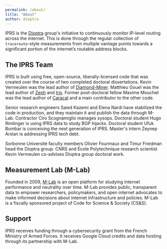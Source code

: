 ```yaml
---
permalink: /about/
title: "About"
author: dioptra
---
```


IPRS is the [Dioptra](https://dioptra.io) group's initiative to continuously monitor IP-level routing across the internet. 
This is done through the regular collection of `traceroute`-style measurements from multiple vantage points towards a significant portion of the internet’s routable address blocks.

## The IPRS Team

IPRS is built using free, open-source, liberally-licensed code that was created over the course of two completed doctoral dissertations. 
Kevin Vermeulen was the lead author of [Diamond-Miner](https://github.com/dioptra-io/diamond-miner). 
Matthieu Gouel was the lead author of [Zeph](https://github.com/dioptra-io/zeph) and [Iris](https://github.com/dioptra-io/iris). 
Former post-doctoral fellow Maxime Mouchet was the lead author of [Caracal](https://github.com/dioptra-io/caracal) and a main contributor to the other code.

Senior research engineers Saied Kazemi and Elena Nardi have stabilized the code in production, and they maintain it and publish the data through M-Lab.
Contractor Ciro Scognamiglio manages sysops.
Doctoral student Hugo Rimlinger is using IPRS data to study BGP hijacks.
Doctoral student Ufuk Bombar is conceiving the next generation of IPRS.
Master's intern Zeynep Arslan is addressing IPRS tech debt.

Sorbonne Université faculty members Olivier Fourmaux and Timur Friedman head the Dioptra group. CNRS and École Polytechnique research scientist Kevin Vermeulen co-advises Dioptra group doctoral work.

## Measurement Lab (M-Lab)

Founded in 2009, [M-Lab](https://www.measurementlab.net/) is an open platform for studying internet performance and neutrality over time.
M-Lab provides public, transparent data to empower researchers, policymakers, and open internet advocates to make informed decisions about internet infrastructure and policies. 
M-Lab is a fiscally sponsored project of Code for Science & Society (CS&S).

## Support

 IPRS receives funding through a cybersecurity grant from the French Ministry of Armed Forces. 
 It receives Google Cloud credits and data hosting through its partnership with M-Lab.
